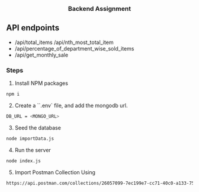 <br />
<div align="center">
  <h3 align="center">Backend Assignment</h3>
</div>

## API endpoints

- /api/total_items
  /api/nth_most_total_item
- /api/percentage_of_department_wise_sold_items
- /api/get_monthly_sale

### Steps

1. Install NPM packages

```sh
npm i
```

2. Create a ``.env` file, and add the mongodb url.

```sh
DB_URL = <MONGO_URL>
```

3. Seed the database

```sh
node importData.js
```

4. Run the server

```sh
node index.js
```

5. Import Postman Collection Using

```sh
https://api.postman.com/collections/26057099-7ec199e7-cc71-40c0-a133-757b5c60ee70?access_key=PMAT-01H2WXQT348XQ7ZY54ZN1VAJMR
```

